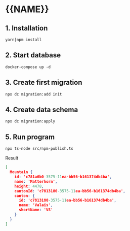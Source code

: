 # {{NAME}}

## 1. Installation
```
yarn|npm install
```

## 2. Start database
```
docker-compose up -d
```

## 3. Create first migration
```
npx dc migration:add init
```

## 4. Create data schema
```
npx dc migration:apply
```

## 5. Run program
``npx ts-node src/npm-publish.ts``

Result
```json
[
  Mountain {
    id: 'c781a6b0-3575-11ea-bb56-b161374db4ba',
    name: 'Matterhorn',
    height: 4478,
    cantonId: 'c7813180-3575-11ea-bb56-b161374db4ba',
    canton: {
      id: 'c7813180-3575-11ea-bb56-b161374db4ba',
      name: 'Valais',
      shortName: 'VS'
    }
  }
]
```
